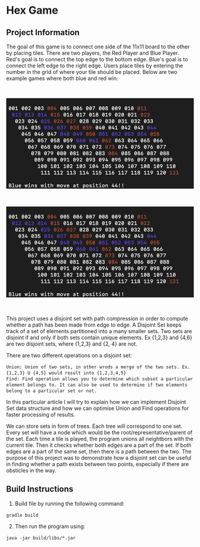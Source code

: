 # Hex Game

## Project Information
The goal of this game is to connect one side of the 11x11 board to the other by placing tiles. 
There are two players, the Red Player and Blue Player. Red's goal is to connect the top edge to the bottom edge. 
Blue's goal is to connect the left edge to the right edge. 
Users place tiles by entering the number in the grid of where your tile should be placed. 
Below are two example games where both blue and red win: 

&nbsp;

![blueWin](blueWin.png)

&nbsp;

![blueWin](blueWin.png)

&nbsp;

This project uses a disjoint set with path compression in order to compute whether a path has been made from edge to edge.
A Disjoint Set keeps track of a set of elements partitioned into a many smaller sets. Two sets are disjoint if and only if both sets contain unique elements. Ex {1,2,3} and {4,6} are two disjoint sets, where {1,2,3} and {2, 4} are not.

There are two different operations on a disjoint set:

    Union: Union of two sets, in other wrods a merge of the two sets. Ex. {1,2,3} U {4,5} would result into {1,2,3,4,5}
    Find: Find operation allows you to determine which subset a particular element belongs to. It can also be used to determine if two elements belong to a particular set or not.

In this particular article I will try to explain how we can implement Disjoint Set data structure and how we can optimise Union and Find operations for faster processing of results.

We can store sets in form of trees. Each tree will correspond to one set. Every set will have a node which would be the root/representative/parent of the set.
Each time a tile is played, the program unions all neightbors with the current tile. 
Then it checks whether both edges are a part of the set. 
If both edges are a part of the same set, then there is a path between the two. The purpose of this project was to demonstrate how a disjoint set can be useful in finding whether a path exists between two points, especially if there are obsticles in the way.



## Build Instructions

1. Build file by running the following command:
```commandline
gradle build
```
2. Then run the program using: 
```commandline
java -jar build/libs/*.jar
```
